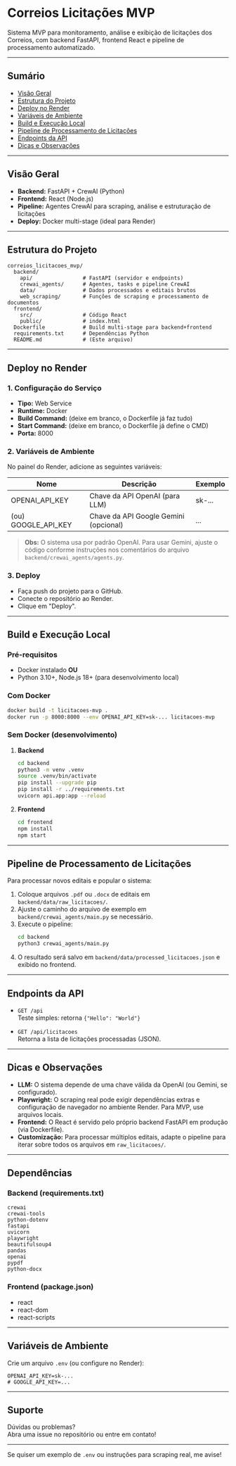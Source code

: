 # Correios Licitações MVP

Sistema MVP para monitoramento, análise e exibição de licitações dos Correios, com backend FastAPI, frontend React e pipeline de processamento automatizado.

---

## Sumário

- [Visão Geral](#visão-geral)
- [Estrutura do Projeto](#estrutura-do-projeto)
- [Deploy no Render](#deploy-no-render)
- [Variáveis de Ambiente](#variáveis-de-ambiente)
- [Build e Execução Local](#build-e-execução-local)
- [Pipeline de Processamento de Licitações](#pipeline-de-processamento-de-licitações)
- [Endpoints da API](#endpoints-da-api)
- [Dicas e Observações](#dicas-e-observações)

---

## Visão Geral

- **Backend:** FastAPI + CrewAI (Python)
- **Frontend:** React (Node.js)
- **Pipeline:** Agentes CrewAI para scraping, análise e estruturação de licitações
- **Deploy:** Docker multi-stage (ideal para Render)

---

## Estrutura do Projeto

```
correios_licitacoes_mvp/
  backend/
    api/                # FastAPI (servidor e endpoints)
    crewai_agents/      # Agentes, tasks e pipeline CrewAI
    data/               # Dados processados e editais brutos
    web_scraping/       # Funções de scraping e processamento de documentos
  frontend/
    src/                # Código React
    public/             # index.html
  Dockerfile            # Build multi-stage para backend+frontend
  requirements.txt      # Dependências Python
  README.md             # (Este arquivo)
```

---

## Deploy no Render

### 1. **Configuração do Serviço**

- **Tipo:** Web Service
- **Runtime:** Docker
- **Build Command:** (deixe em branco, o Dockerfile já faz tudo)
- **Start Command:** (deixe em branco, o Dockerfile já define o CMD)
- **Porta:** 8000

### 2. **Variáveis de Ambiente**

No painel do Render, adicione as seguintes variáveis:

| Nome              | Descrição                                 | Exemplo                         |
|-------------------|-------------------------------------------|---------------------------------|
| OPENAI_API_KEY    | Chave da API OpenAI (para LLM)            | sk-...                          |
| (ou) GOOGLE_API_KEY | Chave da API Google Gemini (opcional)   | ...                             |

> **Obs:** O sistema usa por padrão OpenAI. Para usar Gemini, ajuste o código conforme instruções nos comentários do arquivo `backend/crewai_agents/agents.py`.

### 3. **Deploy**

- Faça push do projeto para o GitHub.
- Conecte o repositório ao Render.
- Clique em "Deploy".

---

## Build e Execução Local

### **Pré-requisitos**

- Docker instalado **OU**
- Python 3.10+, Node.js 18+ (para desenvolvimento local)

### **Com Docker**

```bash
docker build -t licitacoes-mvp .
docker run -p 8000:8000 --env OPENAI_API_KEY=sk-... licitacoes-mvp
```

### **Sem Docker (desenvolvimento)**

1. **Backend**
   ```bash
   cd backend
   python3 -m venv .venv
   source .venv/bin/activate
   pip install --upgrade pip
   pip install -r ../requirements.txt
   uvicorn api.app:app --reload
   ```

2. **Frontend**
   ```bash
   cd frontend
   npm install
   npm start
   ```

---

## Pipeline de Processamento de Licitações

Para processar novos editais e popular o sistema:

1. Coloque arquivos `.pdf` ou `.docx` de editais em `backend/data/raw_licitacoes/`.
2. Ajuste o caminho do arquivo de exemplo em `backend/crewai_agents/main.py` se necessário.
3. Execute o pipeline:
   ```bash
   cd backend
   python3 crewai_agents/main.py
   ```
4. O resultado será salvo em `backend/data/processed_licitacoes.json` e exibido no frontend.

---

## Endpoints da API

- `GET /api`  
  Teste simples: retorna `{"Hello": "World"}`

- `GET /api/licitacoes`  
  Retorna a lista de licitações processadas (JSON).

---

## Dicas e Observações

- **LLM:** O sistema depende de uma chave válida da OpenAI (ou Gemini, se configurado).
- **Playwright:** O scraping real pode exigir dependências extras e configuração de navegador no ambiente Render. Para MVP, use arquivos locais.
- **Frontend:** O React é servido pelo próprio backend FastAPI em produção (via Dockerfile).
- **Customização:** Para processar múltiplos editais, adapte o pipeline para iterar sobre todos os arquivos em `raw_licitacoes/`.

---

## Dependências

### **Backend (requirements.txt)**
```
crewai
crewai-tools
python-dotenv
fastapi
uvicorn
playwright
beautifulsoup4
pandas
openai
pypdf
python-docx
```

### **Frontend (package.json)**
- react
- react-dom
- react-scripts

---

## Variáveis de Ambiente

Crie um arquivo `.env` (ou configure no Render):

```
OPENAI_API_KEY=sk-...
# GOOGLE_API_KEY=...
```

---

## Suporte

Dúvidas ou problemas?  
Abra uma issue no repositório ou entre em contato!

---

Se quiser um exemplo de `.env` ou instruções para scraping real, me avise!
